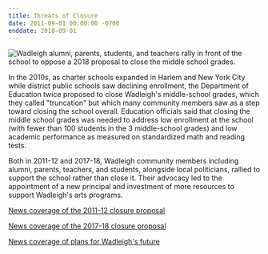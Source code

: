 ```yaml
---
title: Threats of Closure  
date: 2011-09-01 00:00:00 -0700
enddate: 2018-09-01 
---
```


![Wadleigh alumni, parents, students, and teachers rally in front of the school to oppose a 2018 proposal to close the middle school grades.](https://github.com/harlemeducationhistoryproject/wadleigh/tree/main/assets/timeline_img/RallyagainstClosure.jpg)

In the 2010s, as charter schools expanded in Harlem and New York City while district public schools saw declining enrollment, the Department of Education twice proposed to close Wadleigh's middle-school grades, which they called "truncation" but which many community members saw as a step toward closing the school overall. Education officials said that closing the middle school grades was needed to address low enrollment at the school (with fewer than 100 students in the 3 middle-school grades) and low academic performance as measured on standardized math and reading tests.

Both in 2011-12 and 2017-18, Wadleigh community members including alumni, parents, teachers, and students, alongside local politicians, rallied to support the school rather than close it. Their advocacy led to the appointment of a new principal and investment of more resources to support Wadleigh's arts programs.

[News coverage of the 2011-12 closure proposal](https://www.dnainfo.com/new-york/20120208/harlem/wadleigh-middle-school-will-not-close-as-planned-doe-announces/)

[News coverage of the 2017-18 closure proposal](https://www.chalkbeat.org/newyork/2018/4/23/21104862/wadleigh-middle-school-is-safe-for-now-after-harlem-community-rallied-to-stop-its-closure/#:~:text=Wadleigh%20middle%20school%20is%20safe%20%E2%80%94%20for%20now%20%E2%80%94%20after%20Harlem%20community,rallied%20to%20stop%20its%20closure&text=Supporters%20scored%20a%20partial%20victory,visual%20arts%20school%20in%20Harlem)

[News coverage of plans for Wadleigh's future](https://www.chalkbeat.org/newyork/2018/8/6/21105519/after-sparing-harlem-s-storied-wadleigh-middle-school-from-closure-richard-carranza-shakes-up-its-le/)

